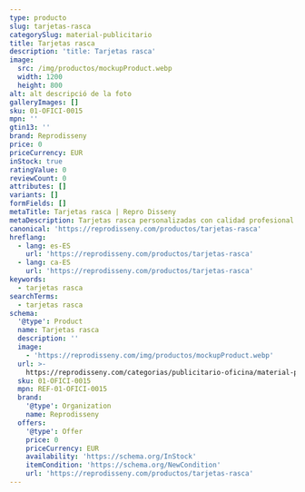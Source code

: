 ```yaml
---
type: producto
slug: tarjetas-rasca
categorySlug: material-publicitario
title: Tarjetas rasca
description: 'title: Tarjetas rasca'
image:
  src: /img/productos/mockupProduct.webp
  width: 1200
  height: 800
alt: alt descripció de la foto
galleryImages: []
sku: 01-OFICI-0015
mpn: ''
gtin13: ''
brand: Reprodisseny
price: 0
priceCurrency: EUR
inStock: true
ratingValue: 0
reviewCount: 0
attributes: []
variants: []
formFields: []
metaTitle: Tarjetas rasca | Repro Disseny
metaDescription: Tarjetas rasca personalizadas con calidad profesional en Cataluña.
canonical: 'https://reprodisseny.com/productos/tarjetas-rasca'
hreflang:
  - lang: es-ES
    url: 'https://reprodisseny.com/productos/tarjetas-rasca'
  - lang: ca-ES
    url: 'https://reprodisseny.com/productos/tarjetas-rasca'
keywords:
  - tarjetas rasca
searchTerms:
  - tarjetas rasca
schema:
  '@type': Product
  name: Tarjetas rasca
  description: ''
  image:
    - 'https://reprodisseny.com/img/productos/mockupProduct.webp'
  url: >-
    https://reprodisseny.com/categorias/publicitario-oficina/material-publicitario/tarjetas-rasca
  sku: 01-OFICI-0015
  mpn: REF-01-OFICI-0015
  brand:
    '@type': Organization
    name: Reprodisseny
  offers:
    '@type': Offer
    price: 0
    priceCurrency: EUR
    availability: 'https://schema.org/InStock'
    itemCondition: 'https://schema.org/NewCondition'
    url: 'https://reprodisseny.com/productos/tarjetas-rasca'
---
```


